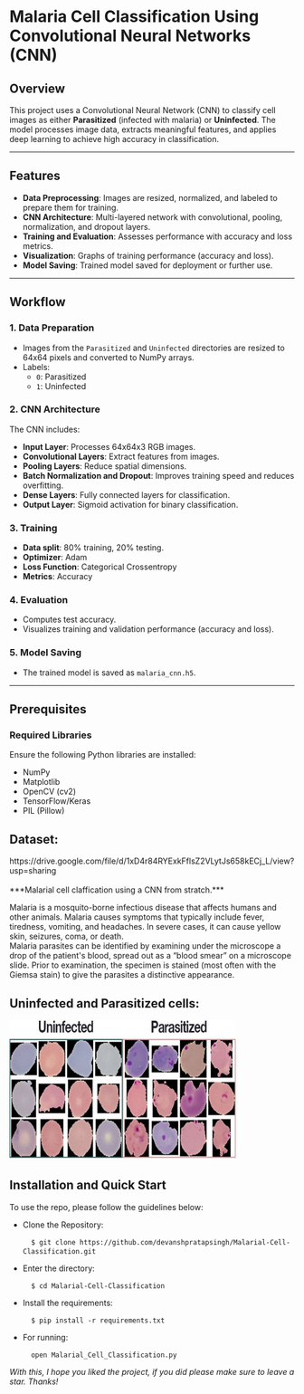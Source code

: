 # Malaria Cell Classification Using Convolutional Neural Networks (CNN)

## Overview
This project uses a Convolutional Neural Network (CNN) to classify cell images as either **Parasitized** (infected with malaria) or **Uninfected**. The model processes image data, extracts meaningful features, and applies deep learning to achieve high accuracy in classification.

---

## Features
- **Data Preprocessing**: Images are resized, normalized, and labeled to prepare them for training.
- **CNN Architecture**: Multi-layered network with convolutional, pooling, normalization, and dropout layers.
- **Training and Evaluation**: Assesses performance with accuracy and loss metrics.
- **Visualization**: Graphs of training performance (accuracy and loss).
- **Model Saving**: Trained model saved for deployment or further use.

---

## Workflow

### 1. Data Preparation
- Images from the `Parasitized` and `Uninfected` directories are resized to 64x64 pixels and converted to NumPy arrays. 
- Labels:
  - `0`: Parasitized
  - `1`: Uninfected

### 2. CNN Architecture
The CNN includes:
- **Input Layer**: Processes 64x64x3 RGB images.
- **Convolutional Layers**: Extract features from images.
- **Pooling Layers**: Reduce spatial dimensions.
- **Batch Normalization and Dropout**: Improves training speed and reduces overfitting.
- **Dense Layers**: Fully connected layers for classification.
- **Output Layer**: Sigmoid activation for binary classification.

### 3. Training
- **Data split**: 80% training, 20% testing.
- **Optimizer**: Adam
- **Loss Function**: Categorical Crossentropy
- **Metrics**: Accuracy

### 4. Evaluation
- Computes test accuracy.
- Visualizes training and validation performance (accuracy and loss).

### 5. Model Saving
- The trained model is saved as `malaria_cnn.h5`.

---

## Prerequisites

### Required Libraries
Ensure the following Python libraries are installed:
- NumPy
- Matplotlib
- OpenCV (cv2)
- TensorFlow/Keras
- PIL (Pillow)


<h2>Dataset:</h2> 
https://drive.google.com/file/d/1xD4r84RYExkFflsZ2VLytJs658kECj_L/view?usp=sharing
<br>
<br>
***Malarial cell claffication using a CNN from stratch.***

Malaria is a mosquito-borne infectious disease that affects humans and other animals. Malaria causes symptoms that typically include fever, tiredness, vomiting, and headaches. In severe cases, it can cause yellow skin, seizures, coma, or death.
<br>
Malaria parasites can be identified by examining under the microscope a drop of the patient's blood, spread out as a “blood smear” on a microscope slide. Prior to examination, the specimen is stained (most often with the Giemsa stain) to give the parasites a distinctive appearance.
<br>
<h2>Uninfected and Parasitized cells:</h2>
<img align="center" width="400" height="250" src="https://github.com/devanshpratapsingh/Malarial-Cell-Classification/blob/main/images/img1.jpg">

## Installation and Quick Start
To use the repo, please follow the guidelines below:

- Clone the Repository: 

        $ git clone https://github.com/devanshpratapsingh/Malarial-Cell-Classification.git
        
- Enter the directory: 

        $ cd Malarial-Cell-Classification
        
- Install the requirements:

        $ pip install -r requirements.txt

- For running:

        open Malarial_Cell_Classification.py
	


*With this, I hope you liked the project, if you did please make sure to leave a star. Thanks!*

